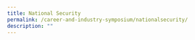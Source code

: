 ```yaml
---
title: National Security
permalink: /career-and-industry-symposium/nationalsecurity/
description: ""
---
```

